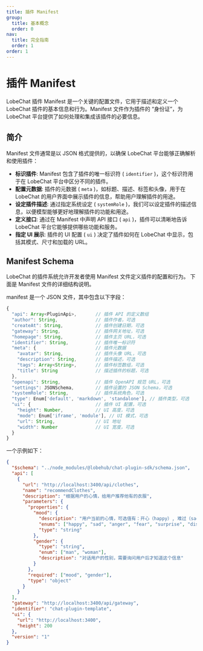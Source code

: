 ```yaml
---
title: 插件 Manifest
group:
  title: 基本概念
  order: 0
nav:
  title: 完全指南
  order: 1
order: 1
---
```


# 插件 Manifest

LobeChat 插件 Manifest 是一个关键的配置文件，它用于描述和定义一个 LobeChat 插件的基本信息和行为。Manifest 文件作为插件的 “身份证”，为 LobeChat 平台提供了如何处理和集成该插件的必要信息。

## 简介

Manifest 文件通常是以 JSON 格式提供的，以确保 LobeChat 平台能够正确解析和使用插件：

- **标识插件**: Manifest 包含了插件的唯一标识符 ( `identifier` )，这个标识符用于在 LobeChat 平台中区分不同的插件。
- **配置元数据**: 插件的元数据 ( `meta` )，如标题、描述、标签和头像，用于在 LobeChat 的用户界面中展示插件的信息，帮助用户理解插件的用途。
- **设定插件描述**: 通过指定系统设定 ( `systemRole` )，我们可以设定插件的描述信息，以便模型能够更好地理解插件的功能和用途。
- **定义接口**: 通过在 Manifest 中声明 API 接口 ( `api` )，插件可以清晰地告诉 LobeChat 平台它能够提供哪些功能和服务。
- **指定 UI 展示**: 插件的 UI 配置 ( `ui` ) 决定了插件如何在 LobeChat 中显示，包括其模式、尺寸和加载的 URL。

## Manifest Schema

LobeChat 的插件系统允许开发者使用 Manifest 文件定义插件的配置和行为。 下面是 Manifest 文件的详细结构说明。

manifest 是一个 JSON 文件，其中包含以下字段：

```typescript
{
  "api": Array<PluginApi>,       // 插件 API 的定义数组
  "author": String,              // 插件作者，可选
  "createAt": String,            // 插件创建日期，可选
  "gateway": String,             // 插件网关地址，可选
  "homepage": String,            // 插件主页 URL，可选
  "identifier": String,          // 插件唯一标识符
  "meta": {                      // 插件元数据
    "avatar": String,            // 插件头像 URL，可选
    "description": String,       // 插件描述，可选
    "tags": Array<String>,       // 插件标签数组，可选
    "title": String              // 描述插件的标题，可选
  },
  "openapi": String,             // 插件 OpenAPI 规范 URL，可选
  "settings": JSONSchema,        // 插件设置的 JSON Schema，可选
  "systemRole": String,          // 插件系统角色，可选
  "type": Enum['default', 'markdown', 'standalone'], // 插件类型，可选
  "ui": {                        // 插件 UI 配置，可选
    "height": Number,            // UI 高度，可选
    "mode": Enum['iframe', 'module'], // UI 模式，可选
    "url": String,               // UI 地址
    "width": Number              // UI 宽度，可选
  }
}
```

一个示例如下：

```json
{
  "$schema": "../node_modules/@lobehub/chat-plugin-sdk/schema.json",
  "api": [
    {
      "url": "http://localhost:3400/api/clothes",
      "name": "recommendClothes",
      "description": "根据用户的心情，给用户推荐他有的衣服",
      "parameters": {
        "properties": {
          "mood": {
            "description": "用户当前的心情，可选值有：开心（happy）, 难过（sad）,生气 （anger）,害怕（fear）,惊喜（ surprise）,厌恶 （disgust）",
            "enums": ["happy", "sad", "anger", "fear", "surprise", "disgust"],
            "type": "string"
          },
          "gender": {
            "type": "string",
            "enum": ["man", "woman"],
            "description": "对话用户的性别，需要询问用户后才知道这个信息"
          }
        },
        "required": ["mood", "gender"],
        "type": "object"
      }
    }
  ],
  "gateway": "http://localhost:3400/api/gateway",
  "identifier": "chat-plugin-template",
  "ui": {
    "url": "http://localhost:3400",
    "height": 200
  },
  "version": "1"
}
```
